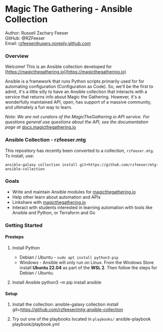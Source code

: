 # Magic The Gathering - Ansible Collection

Author: Russell Zachary Feeser  
GitHub: @RZFeeser  
Email: rzfeeser@users.noreply.github.com 

### Overview

Welcome! This is an Ansible collection developed for [https://magicthegathering.io](https://magicthegathering.io)

Ansible is a framework that runs Python scripts primarily used for for automating configuration (Configuration as Code). So, we'll be the first to admit, it's a little silly to have an Ansible collection that interacts with a service that returns info about Magic the Gathering. However, it's a wonderfully maintained API, open, has support of a massive community, and ultimately a fun way to learn. 

*Note: We are not curators of the MagicTheGathering.io API service. For questions general use questions about the API, see the documentation page at* [docs.magicthegathering.io](https://docs.magicthegathering.io)


### Ansible Collection - rzfeeser.mtg

This repository has recently been converted to a collection, `rzfeeser.mtg`. To install, use:

    ansible-galaxy collection install git+https://github.com/rzfeeser/mtg-ansible-collection


### Goals

  - Write and maintain Ansible modules for [magicthegathering.io](https://docs.magicthegathering.io)
  - Help other learn about automation and APIs
  - Linkshare with [magicthegathering.io](https://docs.magicthegathering.io)
  - Interact with students interested in learning automation with tools like Ansible and Python, or Terraform and Go


### Getting Started

#### Presteps

1. Install Python
    - Debian / Ubuntu - `sudo apt install python3-pip`
    - Windows - Ansible will only run on Linux. From the Windows Store install **Ubuntu 22.04** as part of the **WSL 2**. Then follow the steps for Debian / Ubuntu.

2. Install Ansible
    python3 -m pip install ansible

#### Setup

1. Install the collection:
    ansible-galaxy collection install git+https://github.com/rzfeeser/mtg-ansible-collection
    
2. Try out one of the playbooks located in `playbooks/`
    ansible-playbook playbook/playbook<example>.yml
